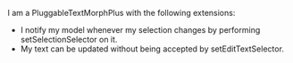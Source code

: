 I am a PluggableTextMorphPlus with the following extensions:
- I notify my model whenever my selection changes by performing setSelectionSelector on it.
- My text can be updated without being accepted by setEditTextSelector.